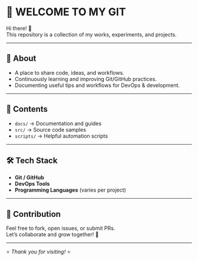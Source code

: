 # 👋 WELCOME TO MY GIT

Hi there! 🎉  
This repository is a collection of my works, experiments, and projects.  

---

## 🚀 About
- A place to share code, ideas, and workflows.
- Continuously learning and improving Git/GitHub practices.
- Documenting useful tips and workflows for DevOps & development.

---

## 📂 Contents
- `docs/` → Documentation and guides  
- `src/` → Source code samples  
- `scripts/` → Helpful automation scripts  

---

## 🛠 Tech Stack
- **Git / GitHub**  
- **DevOps Tools**  
- **Programming Languages** (varies per project)

---

## 🤝 Contribution
Feel free to fork, open issues, or submit PRs.  
Let’s collaborate and grow together! 🚀

---

⭐️ *Thank you for visiting!* ⭐️

